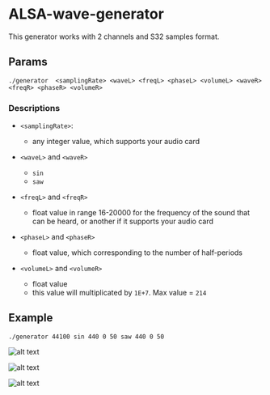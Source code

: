 # ALSA-wave-generator

This generator works with 2 channels and S32 samples format.

## Params

```
./generator  <samplingRate> <waveL> <freqL> <phaseL> <volumeL> <waveR> <freqR> <phaseR> <volumeR>
```

### Descriptions

- `<samplingRate>`:
  - any integer value, which supports your audio card

- `<waveL>` and `<waveR>`
  - `sin`
  - `saw`

- `<freqL>` and `<freqR>`
  - float value in range 16-20000 for the frequency of the sound that can be heard, or another if it supports your audio card

- `<phaseL>` and `<phaseR>`
  - float value, which corresponding to the number of half-periods

- `<volumeL>` and `<volumeR>`
  - float value
  - this value will multiplicated by `1E+7`. Max value = `214`

## Example
    
```
./generator 44100 sin 440 0 50 saw 440 0 50
```

![alt text](https://github.com/Overseven/ALSA-wave-generator/imags/1.png "Logo Title Text 1")

![alt text](https://github.com/Overseven/ALSA-wave-generator/imags/1.png "Logo Title Text 1")

![alt text](https://github.com/Overseven/ALSA-wave-generator/imags/1.png "Logo Title Text 1")